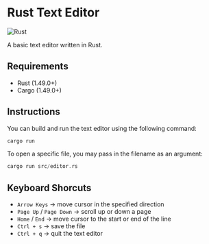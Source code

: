 # Rust Text Editor

![Rust](https://github.com/fosdickio/rust-text-editor/workflows/Rust/badge.svg)

A basic text editor written in Rust.

## Requirements
- Rust (1.49.0+)
- Cargo (1.49.0+)

## Instructions
You can build and run the text editor using the following command:
```rust
cargo run
```

To open a specific file, you may pass in the filename as an argument:
```rust
cargo run src/editor.rs
```

## Keyboard Shorcuts
- `Arrow Keys` &rarr; move cursor in the specified direction
- `Page Up` / `Page Down` &rarr; scroll up or down a page
- `Home` / `End` &rarr; move cursor to the start or end of the line
- `Ctrl + s` &rarr; save the file
- `Ctrl + q` &rarr; quit the text editor

